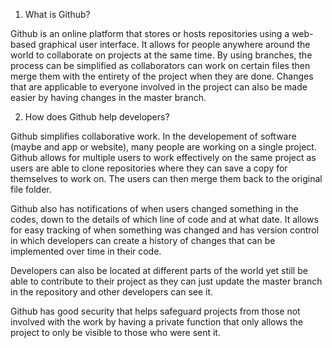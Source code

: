 1. What is Github?

Github is an online platform that stores or hosts repositories using a web-based graphical 
user interface. It allows for people anywhere around the world to collaborate on projects at
the same time. By using branches, the process can be simplified as collaborators can work on 
certain files then merge them with the entirety of the project when they are done. Changes 
that are applicable to everyone involved in the project can also be made easier by having 
changes in the master branch.

2. How does Github help developers?

Github simplifies collaborative work. In the developement of software (maybe and app or website),
many people are working on a single project. Github allows for multiple users to work effectively
on the same project as users are able to clone repositories where they can save a copy for 
themselves to work on. The users can then merge them back to the original file folder. 

Github also has notifications of when users changed something in the codes, down to the details 
of which line of code and at what date. It allows for easy tracking of when something was changed
and has version control in which developers can create a history of changes that can be implemented 
over time in their code. 

Developers can also be located at different parts of the world yet still be able to contribute to
their project as they can just update the master branch in the repository and other developers can 
see it. 

Github has good security that helps safeguard projects from those not involved with the work by 
having a private function that only allows the project to only be visible to those who were sent it.


